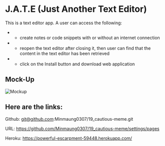 # J.A.T.E (Just Another Text Editor)

This is a text editor app.
A user can access the following:

- - create notes or code snippets with or without an internet connection
- - reopen the text editor after closing it, then user can find that the content in the text editor has been retrieved
- - click on the Install button and download web application

## Mock-Up

![Mockup](client/src/images/jate.png)

## Here are the links:

Github: git@github.com:Minmaung0307/19_cautious-meme.git

URL: https://github.com/Minmaung0307/19_cautious-meme/settings/pages

Heroku: https://powerful-escarpment-59448.herokuapp.com/

